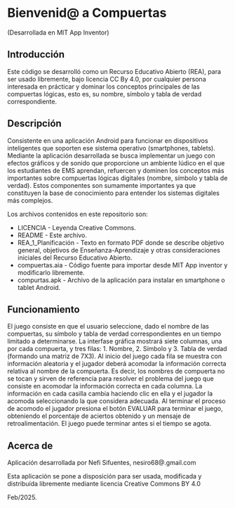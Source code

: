 # Bienvenid@ a Compuertas
(Desarrollada en MIT App Inventor)

## Introducción

Este código se desarrolló como un Recurso Educativo Abierto (REA), para ser usado libremente, bajo licencia CC By 4.0, por cualquier persona interesada en prácticar y dominar los conceptos principales de las compuertas lógicas, esto es, su nombre, símbolo y tabla de verdad correspondiente.

## Descripción

Consistente en una aplicación Android para funcionar en dispositivos inteligentes que soporten ese sistema operativo (smartphones, tablets). Mediante la aplicación desarrollada se busca implementar un juego con efectos gráficos y de sonido que proporcione un ambiente lúdico en el que los estudiantes de EMS aprendan, refuercen y dominen los conceptos más importantes sobre compuertas lógicas digitales (nombre, símbolo y tabla de verdad). Estos componentes son sumamente importantes ya que constituyen la base de conocimiento para entender los sistemas digitales más complejos.

Los archivos contenidos en este repositorio son:
* LICENCIA - Leyenda Creative Commons.
* README - Este archivo.
* REA_1_Planificación - Texto en formato PDF donde se describe objetivo general, objetivos de Enseñanza-Aprendizaje y otras consideraciones iniciales del Recurso Educativo Abierto.
* compuertas.aia - Código fuente para importar desde MIT App inventor y modificarlo libremente.
* compurtas.apk - Archivo de la aplicación para instalar en smartphone o tablet Android.

## Funcionamiento

El juego consiste en que el usuario seleccione, dado el nombre de las compuertas, su símbolo y tabla de verdad correspondientes en un tiempo limitado a determinarse.
La interfase gráfica mostrará siete columnas, una por cada compuerta, y tres filas: 1. Nombre, 2. Símbolo y 3. Tabla de verdad (formando una matriz de 7X3).
Al inicio del juego cada fila se muestra con información aleatoria y el jugador deberá acomodar la información correcta relativa al nombre de la compuerta. Es decir, los nombres de compuerta no se tocan y sirven de referencia para resolver el problema del juego que consiste en acomodar la información correcta en cada columna.
La información en cada casilla cambia haciendo clic en ella y el jugador la acomoda seleccionando la que considera adecuada.
Al terminar el proceso de acomodo el jugador presiona el botón EVALUAR para terminar el juego, obteniendo el porcentaje de aciertos obtenido y un mensaje de retroalimentación. El juego puede terminar antes si el tiempo se agota.
 
## Acerca de

Aplicación desarrollada por Nefi Sifuentes, nesiro68@.gmail.com

Esta aplicación se pone a disposición para ser usada, modificada y distribuída libremente mediante licencia Creative Commons BY 4.0


Feb/2025.
